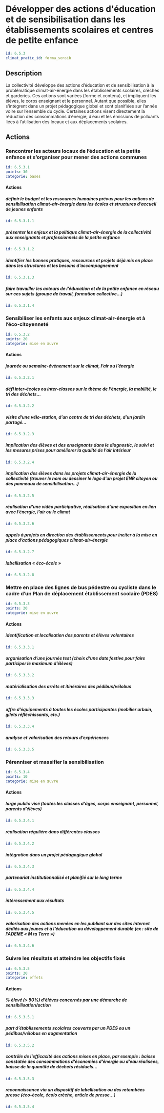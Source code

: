 # Développer des actions d'éducation et de sensibilisation dans les établissements scolaires et centres de petite enfance
```yaml
id: 6.5.3
climat_pratic_id: forma_sensib
```
## Description
La collectivité développe des actions d’éducation et de sensibilisation à la problématique climat-air-énergie dans les établissements scolaires, crèches et garderies. Ces actions sont variées (forme et contenu), et impliquent les élèves, le corps enseignant et le personnel. Autant que possible, elles s’intègrent dans un projet pédagogique global et sont planifiées sur l’année voire sur l’ensemble du cycle. Certaines actions visent directement la réduction des consommations d’énergie, d’eau et les émissions de polluants liées à l’utilisation des locaux et aux déplacements scolaires.


## Actions
### Rencontrer les acteurs locaux de l’éducation et la petite enfance et s’organiser pour mener des actions communes
```yaml
id: 6.5.3.1
points: 30
categorie: bases
```
#### Actions
##### définir le budget et les ressources humaines prévus pour les actions de sensibilisation climat-air-énergie dans les écoles et structures d’accueil de jeunes enfants
```yaml
id: 6.5.3.1.1
```

##### présenter les enjeux et la politique climat-air-énergie de la collectivité aux enseignants et professionnels de la petite enfance
```yaml
id: 6.5.3.1.2
```

##### identifier les bonnes pratiques, ressources et projets déjà mis en place dans les structures et les besoins d’accompagnement
```yaml
id: 6.5.3.1.3
```

##### faire travailler les acteurs de l’éducation et de la petite enfance en réseau sur ces sujets (groupe de travail, formation collective…)
```yaml
id: 6.5.3.1.4
```


### Sensibiliser les enfants aux enjeux climat-air-énergie et à l’éco-citoyenneté
```yaml
id: 6.5.3.2
points: 20
categorie: mise en œuvre
```
#### Actions
##### journée ou semaine-évènement sur le climat, l’air ou l’énergie
```yaml
id: 6.5.3.2.1
```

##### défi inter-écoles ou inter-classes sur le thème de l’énergie, la mobilité, le tri des déchets…
```yaml
id: 6.5.3.2.2
```

##### visite d’une vélo-station, d’un centre de tri des déchets, d’un jardin partagé…
```yaml
id: 6.5.3.2.3
```

##### implication des élèves et des enseignants dans le diagnostic, le suivi et les mesures prises pour améliorer la qualité de l'air intérieur
```yaml
id: 6.5.3.2.4
```

##### implication des élèves dans les projets climat-air-énergie de la collectivité (trouver le nom ou dessiner le logo d’un projet ENR citoyen ou des panneaux de sensibilisation…)
```yaml
id: 6.5.3.2.5
```

##### réalisation d’une vidéo participative, réalisation d’une exposition en lien avec l’énergie, l’air ou le climat
```yaml
id: 6.5.3.2.6
```

##### appels à projets en direction des établissements pour inciter à la mise en place d’actions pédagogiques climat-air-énergie
```yaml
id: 6.5.3.2.7
```

##### labellisation « éco-école »
```yaml
id: 6.5.3.2.8
```


### Mettre en place des lignes de bus pédestre ou cycliste dans le cadre d’un Plan de déplacement établissement scolaire (PDES)
```yaml
id: 6.5.3.3
points: 20
categorie: mise en œuvre
```
#### Actions
##### identification et localisation des parents et élèves volontaires
```yaml
id: 6.5.3.3.1
```

##### organisation d’une journée test (choix d’une date festive pour faire participer le maximum d’élèves)
```yaml
id: 6.5.3.3.2
```

##### matérialisation des arrêts et itinéraires des pédibus/vélobus
```yaml
id: 6.5.3.3.3
```

##### offre d’équipements à toutes les écoles participantes (mobilier urbain, gilets réfléchissants, etc.)
```yaml
id: 6.5.3.3.4
```

##### analyse et valorisation des retours d’expériences
```yaml
id: 6.5.3.3.5
```


### Pérenniser et massifier la sensibilisation
```yaml
id: 6.5.3.4
points: 10
categorie: mise en œuvre
```
#### Actions
##### large public visé (toutes les classes d'âges, corps enseignant, personnel, parents d’élèves)
```yaml
id: 6.5.3.4.1
```

##### réalisation régulière dans différentes classes
```yaml
id: 6.5.3.4.2
```

##### intégration dans un projet pédagogique global
```yaml
id: 6.5.3.4.3
```

##### partenariat institutionnalisé et planifié sur le long terme
```yaml
id: 6.5.3.4.4
```

##### intéressement aux résultats
```yaml
id: 6.5.3.4.5
```

##### valorisation des actions menées en les publiant sur des sites Internet dédiés aux jeunes et à l’éducation au développement durable (ex : site de l’ADEME « M ta Terre »)
```yaml
id: 6.5.3.4.6
```


### Suivre les résultats et atteindre les objectifs fixés
```yaml
id: 6.5.3.5
points: 20
categorie: effets
```
#### Actions
##### % élevé (> 50%) d’élèves concernés par une démarche de sensibilisation/action
```yaml
id: 6.5.3.5.1
```

##### part d’établissements scolaires couverts par un PDES ou un pédibus/vélobus en augmentation
```yaml
id: 6.5.3.5.2
```

##### contrôle de l’efficacité des actions mises en place, par exemple : baisse constatée des consommations d’économies d'énergie ou d’eau réalisées, baisse de la quantité de déchets résiduels…
```yaml
id: 6.5.3.5.3
```

##### reconnaissance via un dispositif de labellisation ou des retombées presse (éco-école, écolo crèche, article de presse…)
```yaml
id: 6.5.3.5.4
```


